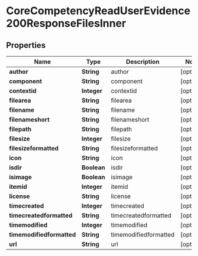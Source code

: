 

# CoreCompetencyReadUserEvidence200ResponseFilesInner


## Properties

| Name | Type | Description | Notes |
|------------ | ------------- | ------------- | -------------|
|**author** | **String** | author |  [optional] |
|**component** | **String** | component |  [optional] |
|**contextid** | **Integer** | contextid |  [optional] |
|**filearea** | **String** | filearea |  [optional] |
|**filename** | **String** | filename |  [optional] |
|**filenameshort** | **String** | filenameshort |  [optional] |
|**filepath** | **String** | filepath |  [optional] |
|**filesize** | **Integer** | filesize |  [optional] |
|**filesizeformatted** | **String** | filesizeformatted |  [optional] |
|**icon** | **String** | icon |  [optional] |
|**isdir** | **Boolean** | isdir |  [optional] |
|**isimage** | **Boolean** | isimage |  [optional] |
|**itemid** | **Integer** | itemid |  [optional] |
|**license** | **String** | license |  [optional] |
|**timecreated** | **Integer** | timecreated |  [optional] |
|**timecreatedformatted** | **String** | timecreatedformatted |  [optional] |
|**timemodified** | **Integer** | timemodified |  [optional] |
|**timemodifiedformatted** | **String** | timemodifiedformatted |  [optional] |
|**url** | **String** | url |  [optional] |



